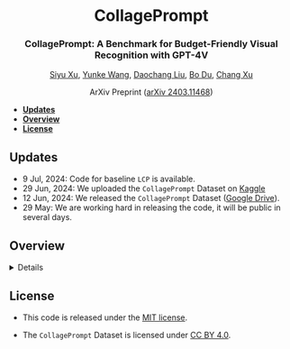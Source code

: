 <div align="center">
<h1>CollagePrompt</h1>
<h3>CollagePrompt: A Benchmark for Budget-Friendly Visual Recognition with GPT-4V</h3>

[Siyu Xu](https://github.com/siyuhsu), [Yunke Wang](https://yunke-wang.github.io/), [Daochang Liu](https://daochang.site/), [Bo Du](https://scholar.google.com/citations?hl=en&user=Shy1gnMAAAAJ), [Chang Xu](http://changxu.xyz/)

ArXiv Preprint ([arXiv 2403.11468](https://arxiv.org/abs/2403.11468))

</div>

* [**Updates**](#updates)  
* [**Overview**](#overview)  
* [**License**](#license)  


## Updates
* 9 Jul, 2024: Code for baseline `LCP` is available.
* 29 Jun, 2024: We uploaded the `CollagePrompt` Dataset on [Kaggle](https://www.kaggle.com/datasets/siyuxu/collageprompt)
* 12 Jun, 2024: We released the `CollagePrompt` Dataset ([Google Drive](https://drive.google.com/file/d/1UVK0GhE1aQm1Fq7JDx93oZ4xpD2ZCUT8/view?usp=drive_link)).
* 29 May: We are working hard in releasing the code, it will be public in several days.


## Overview
<details>

### Abstract

Recent advancements in generative AI have suggested that by taking visual prompts, GPT-4V can demonstrate significant proficiency in visual recognition tasks. Despite its impressive capabilities, the financial cost associated with GPT-4V's inference presents a substantial barrier to its wide use. To address this challenge, we propose a budget-friendly collage prompting task that collages multiple images into a single visual prompt and makes GPT-4V perform visual recognition on several images simultaneously, thereby reducing the average cost of visual recognition. We present a comprehensive *dataset* of various collage prompts to assess its performance in GPT-4V's visual recognition. Our evaluations reveal several key findings: **1)** Recognition accuracy varies with different positions in the collage. **2)** Grouping images of the same category together leads to better visual recognition results. **3)** Incorrect labels often come from adjacent images. These findings highlight the importance of image arrangement within collage prompt. To this end, we construct a *benchmark* called **CollagePrompt**, which offers a platform for designing collage prompts to achieve more cost-effective visual recognition with GPT-4V. A *baseline* method derived from genetic algorithms to optimize collage layouts is proposed and two *metrics* are introduced to measure the efficiency of the optimized collage prompt. Our benchmark enables researchers to better optimize collage prompts, thus making GPT-4V more cost-effective in visual recognition.


</details>

## License  
<!-- #### Code License -->
* This code is released under the [MIT license](LICENSE).
<!-- #### Dataset License -->
* The `CollagePrompt` Dataset is licensed under [CC BY 4.0](https://creativecommons.org/licenses/by/4.0/).

